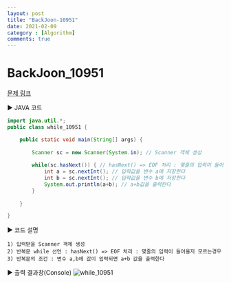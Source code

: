 ```yaml
---
layout: post
title: "BackJoon-10951"
date: 2021-02-09
category : [Algorithm]
comments: true
---
```


# BackJoon_10951

[문제 링크](https://www.acmicpc.net/problem/10951)

▶ JAVA 코드 

```java
import java.util.*;
public class while_10951 {

	public static void main(String[] args) {
		
		Scanner sc = new Scanner(System.in); // Scanner 객체 생성
			
		while(sc.hasNext()) { // hasNext() => EOF 처리 : 몇줄의 입력이 들어올지 모르는경우 
			int a = sc.nextInt(); // 입력값을 변수 a에 저장한다
			int b = sc.nextInt(); // 입력값을 변수 b에 저장한다
			System.out.println(a+b); // a+b값을 출력한다
		}
		
	}

}
```

▶ 코드 설명

    1) 입력받을 Scanner 객체 생성
    2) 반복문 while 선언 : hasNext() => EOF 처리 : 몇줄의 입력이 들어올지 모르는경우 
    3) 반복문의 조건 : 변수 a,b에 값이 입력되면 a+b 값을 출력한다
	

▶ 출력 결과창(Console)
![while_10951](https://user-images.githubusercontent.com/65608960/107348696-b5456100-6b0a-11eb-8f68-44b91cf75199.JPG)
